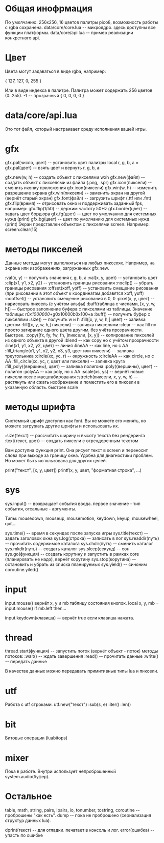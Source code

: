 # Общая инофрмация

По умолчанию: 256x256, 16 цветов палитры pico8, возможность работы с rgba сохранена.
data/core/core.lua -- микроядро. здесь доступны все функции платформы.
data/core/api.lua -- пример реализации конкретного api.

# Цвет

Цвета могут задаваться в виде rgba, например:

{ 127, 127, 0, 255 }

Или в виде индекса в палитре. Палитра может содержать 256 цветов (0..255). -1 -- прозрачный { 0, 0, 0, 0 }

# data/core/api.lua

Это тот файл, который настраивает среду исполнения вашей игры.

# gfx

gfx.pal(число, цвет) -- установить цвет палитры
local r, g, b, a = gfx.pal(цвет) -- взять цвет и вернуть r, g, b, a

gfx.new(w, h) -- создать объект с пикселями wxh
gfx.new(файл) -- создать объект с пикселями из файла (.png, .spr)
gfx.icon(пиксели) -- сменить иконку приложения
gfx.icon(пиксели)
gfx.win(w, h) -- изменить разрешение экрана
gfx.win(пиксели) -- заменить экран на другой (вернёт старый экран)
gfx.font(файл) -- загрузить шрифт (.ttf или .fnt)
gfx.flip(время) -- отрисовать окно и поддерживать заданный fps, например:
gfx.flip(1/50) -- держим частоту 50Hz
gfx.border(цвет) -- задать цвет бордюра
gfx.fg(цвет) -- цвет по умолчанию для системных нужд (print)
gfx.bg(цвет) -- цвет по умолчанию для системных нужд (print)
Экран представлен объектом с пикселями screen. Например: screen:clear(15)

# методы пикселей

Данные методы могут выполняться на любых пикселях. Например, на экране или изображениях,
загруженных gfx.new.

:val(x, y) -- получить значения r, g, b, a
:val(x, y, цвет) -- установить цвет
:clip(x1, y1, x2, y2) -- установить границы рисования
:noclip() -- убрать границы рисования
:offset(xoff, yoff) -- установить смещение рисования (при рисовании в этот объект к координатам добавятся xoff, yoff)
:nooffset() -- установить смещение рисования в 0, 0
:pixel(x, y, цвет) -- нарисовать пиксель (с учётом альфы)
:buff(таблица с числами, [x, y, w, h]) -- быстрое заполнение буфера с пикселями из таблицы. Значение таблицы: r*0x1000000+g*0x10000*b*0x100+a
:buff() -- получить буфер с пикселями
:size() -- получить w и h
:fill([x, y, w, h,] цвет) -- заливка цветом
:fill([x, y, w, h,] пиксели) -- заливка пикселями
:clear -- как fill но просто затирание одного цвета другим, без учёта прозрачности. Быстрее.
:copy([fx, fy, fw, fh, ]пиксели, [x, y]) -- копирование пикселей из одного объекта в другой
:blend -- как copy но с учётом прозрачности
:line(x1, y1, x2, y2, цвет) -- линия
:lineAA -- как line, но с AA
:fill_triangle(x1, y1, x2, y2, x3, y3, цвет или пиксели) -- заливка треугольника
:circle(xc, yc, r) -- окружность
:circleAA -- как circle, но с AA
:fill_circle(xc, yc, r, цвет или пиксели) -- заливка круга
:fill_poly({вершины}, цвет) -- заливка полигона
:poly({вершины}, цвет) -- полигон
:polyAA -- как poly, но с AA
:scale(xs, ys) -- вернёт новые пиксели после масштабирования
:stretch(пиксели, x, y, w, h) -- растянуть или сжать изображение и поместить его в пиксели в указанную область. быстрее scale

# методы шрифта

Системный шрифт доступен как font. Вы не можете его менять, но можете загружать другие шрифты и использовать их.

:size(текст) -- рассчитать ширину и высоту текста без рендеринга
:text(текст, цвет) -- создать пиксели с отрендеренным текстом

Вам доступна функция print. Она рисует текст в screen и переносит слова при выходе за границу окна. Удобна для диагностики проблем. Но может быть использована для других целей.

print("текст", [x, y, цвет])
printf(x, y, цвет, "форматная строка", ...)

# sys

sys.input() -- возвращает события ввода. первое значение - тип события, отсальные - аргументы.

Типы: mousedown, mouseup, mousemotion, keydown, keyup, mousewheel, quit...

sys.time() -- время в секундах после запуска игры
sys.title(текст) -- задать заголовок окна
sys.log(строка) -- записать в лог
sys.readdir(путь) -- прочитать содержимое каталога
sys.chdir(путь) -- сменить каталог
sys.mkdir(путь) -- создать каталог
sys.sleep(секунд) -- сон
sys.go(функция) -- создать корутину и запустить в рамках core (планировать не надо), вернёт корутину
sys.stop(корутина) -- остановить и убрать из списка планируемых
sys.yield() -- синоним coroutine.yiled()

# input

input.mouse() вернёт x, y и mb таблицу состояния кнопок.
local x, y, mb = input.mouse()
if mb.left then...

input.keydown(клавиша) -- вернёт true если клавиша нажата.

# thread

thread.start(функция) -- запустить поток (вернёт объект - поток)
методы потоков:
:wait() -- ждать завершения
:read() -- прочитать данные
:write() -- передать данные

В качестве данных можно передавать примитивные типы lua и пиксели.

# utf

Работа с utf строками.
utf.new("текст")
:sub(s, e)
:iter()
:len()

# bit

Битовые операции (luabitops)

# mixer

Пока в работе. Внутри использует непроброшенный system.audio(буфер).

# Остальное

table, math, string, pairs, ipairs, io, tonumber, tostring, coroutine -- проброшены "как есть".
dump -- пока не проброшено (сериализация структур данных lua).

dprint(текст) -- для отладки. печатает в консоль и лог.
error(ошибка) -- упасть по ошибке
